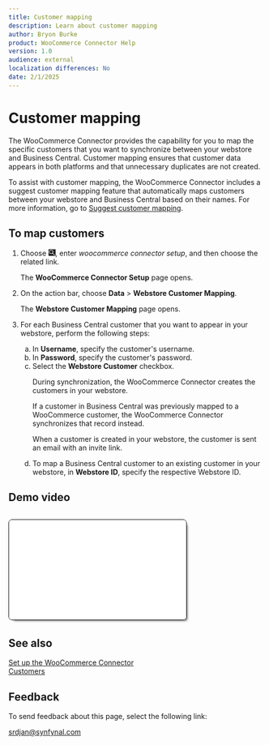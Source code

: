 ```yaml
---
title: Customer mapping
description: Learn about customer mapping
author: Bryon Burke
product: WooCommerce Connector Help
version: 1.0
audience: external
localization differences: No
date: 2/1/2025
---
```


<!-- markdownlint-disable MD006 MD007 MD009 MD024 MD025 MD033 -->
<!--// cspell:ignore  markdownlint allowfullscreen keyframes woocommerce webstore autoplay -->

# Customer mapping

The WooCommerce Connector provides the capability for you to map the specific customers that you want to synchronize between your webstore and Business Central. Customer mapping ensures that customer data appears in both platforms and that unnecessary duplicates are not created.

To assist with customer mapping, the WooCommerce Connector includes a suggest customer mapping feature that automatically maps customers between your webstore and Business Central based on their names. For more information, go to [Suggest customer mapping](suggest-customer-mapping.md).

## To map customers

1. Choose ![Lightbulb that opens the Tell Me feature.](media/ui-search/search_small.png "Tell me what you want to do"), enter <i>woocommerce connector setup</i>, and then choose the related link.

   The <b>WooCommerce Connector Setup</b> page opens.

1. On the action bar, choose <b>Data</b> > <b>Webstore Customer Mapping</b>.

   The <b>Webstore Customer Mapping</b> page opens.

1. For each Business Central customer that you want to appear in your webstore, perform the following steps:
   <ol type="a">
    <li>In <b>Username</b>, specify the customer's username.</li>
    <li>In <b>Password</b>, specify the customer's password.</li>
    <li>Select the <b>Webstore Customer</b> checkbox.<br>
      <p>During synchronization, the WooCommerce Connector creates the customers in your webstore.</p>
      <p>If a customer in Business Central was previously mapped to a WooCommerce customer, the WooCommerce Connector synchronizes that record instead.</p>
      <p>When a customer is created in your webstore, the customer is sent an email with an invite link.</p></li>
    <li>To map a Business Central customer to an existing customer in your webstore, in <b>Webstore ID</b>, specify the respective Webstore ID.</li>
   </ol>

## Demo video

<iframe width="350" height="197" loading="lazy" src="media/videos/customer-mapping/customer-mapping.html" title="Customer mapping"  allow="accelerometer; autoplay; clipboard-write; encrypted-media; gyroscope; picture-in-picture" allowfullscreen style="border:1px solid; border-color:#0a0a0a;box-shadow:5px 5px 5px -5px #0a0a0a;border-radius:7px;margin-block-start:1em"></iframe>

## See also

[Set up the WooCommerce Connector](set-up-woocommerce-connector.md)  
[Customers](customers.md)  

## Feedback

To send feedback about this page, select the following link:

[srdjan@synfynal.com](mailto:srdjan@synfynal.com?subject=Documentation%20Feedback%20Product%20Docs:%20customer-mapping)
